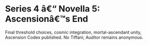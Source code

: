 ﻿# Series 4 â€“ Novella 5: Ascensionâ€™s End

Final threshold choices, cosmic integration, mortal-ascendant unity, Ascension Codex published. No Tiffani; Auditor remains anonymous.